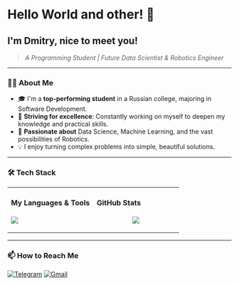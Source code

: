 # Hello World and other! 👋

## I'm Dmitry, nice to meet you!

> *A Programming Student | Future Data Scientist & Robotics Engineer*

---

### 🧑‍💻 About Me

*   🎓 I'm a **top-performing student** in a Russian college, majoring in Software Development.
*   🚀 **Striving for excellence**: Constantly working on myself to deepen my knowledge and practical skills.
*   🧠 **Passionate about** Data Science, Machine Learning, and the vast possibilities of Robotics.
*   💡 I enjoy turning complex problems into simple, beautiful solutions.

---

### 🛠️ Tech Stack

<table>
  <tr>
    <td width="50%">
      <h4>My Languages & Tools</h4>
      <p align="left">
        <img src="https://skillicons.dev/icons?i=py,go,c,cpp,ubuntu,vscode&perline=3" />
      </p>
    </td>
    <td width="50%">
      <h4>GitHub Stats</h4>
      <p align="center">
        <img src="https://github-readme-stats.vercel.app/api?username=V01D-4-M3&show_icons=true&theme=dark&hide_border=true&bg_color=00000000" />
      </p>
    </td>
  </tr>
</table>

---

### 📫 How to Reach Me
[![Telegram](https://img.icons8.com/?size=50&id=TCnKnYZFoOzM&format=png&color=000000)](https://t.me/thats_me_pop_the_champagne)
[![Gmail](https://img.icons8.com/?size=50&id=rUgzXdXFnhmg&format=png&color=000000)](mailto:tda.w51146@gmail.com)